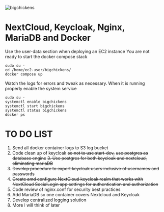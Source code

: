 ![bigchickens](https://github.com/user-attachments/assets/9fbab409-1752-4fb2-ab48-1636fbe73db1)
# NextCloud, Keycloak, Nginx, MariaDB and Docker
Use the user-data section when deploying an EC2 instance
You are not ready to start the docker compose stack
```
sudo su -
cd /home/ec2-user/bigchickens/
docker compose up
```
Watch the logs for errors and tweak as necessary. When it is running properly enable the system service
```
sudo su -
systemctl enable bigchickens
systemctl start bigchickens
systemctl status bigchickens
docker ps
```
# TO DO LIST
1. Send all docker container logs to S3 log bucket
2. Code clean up of keycloak ~~so not to use start-dev,~~ ~~use postgres as database engine~~
~~3. Use postgres for both keycloak and nextcloud, eliminating mariaDB~~
4. ~~Develop procedure to export keycloak users inclusive of usernames and passwords~~
5. ~~Create amd configure NextCloud keycloak realm that works with NextCloud SocialLogin app settings for authentication and authorization~~
6. Code review of nginx.conf for security best practices
7. Add MariaDB so one container covers Nextcloud and Keycloak
8. Develop centralized logging solution
9. More I will think of later
